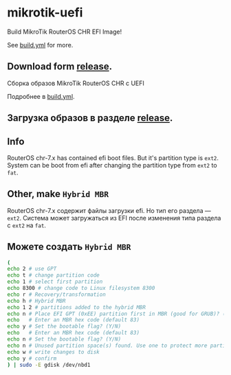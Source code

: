 # mikrotik-uefi

Build MikroTik RouterOS CHR EFI Image!

See [build.yml](.github/workflows/build.yml) for more.

Download form [release](https://github.com/routeros-fans/mikrotik-uefi/releases).
---

Сборка образов MikroTik RouterOS CHR с UEFI

Подробнее в [build.yml](.github/workflows/build.yml).

Загрузка образов в разделе [release](https://github.com/routeros-fans/mikrotik-uefi/releases).
---

## Info

RouterOS chr-7.x has contained efi boot files. But it's partition type is `ext2`.
System can be boot from efi after changing the partition type from `ext2` to `fat`.

Other, make `Hybrid MBR`
---
RouterOS chr-7.x содержит файлы загрузки efi. Но тип его раздела — `ext2`.
Система может загружаться из EFI после изменения типа раздела с `ext2` на `fat`.

Можете создать `Hybrid MBR`
---
```bash
(
echo 2 # use GPT
echo t # change partition code
echo 1 # select first partition
echo 8300 # change code to Linux filesystem 8300
echo r # Recovery/transformation
echo h # Hybrid MBR
echo 1 2 # partitions added to the hybrid MBR
echo n # Place EFI GPT (0xEE) partition first in MBR (good for GRUB)? (Y/N)
echo   # Enter an MBR hex code (default 83)
echo y # Set the bootable flag? (Y/N)
echo   # Enter an MBR hex code (default 83)
echo n # Set the bootable flag? (Y/N)
echo n # Unused partition space(s) found. Use one to protect more partitions? (Y/N)
echo w # write changes to disk
echo y # confirm
) | sudo -E gdisk /dev/nbd1
```
